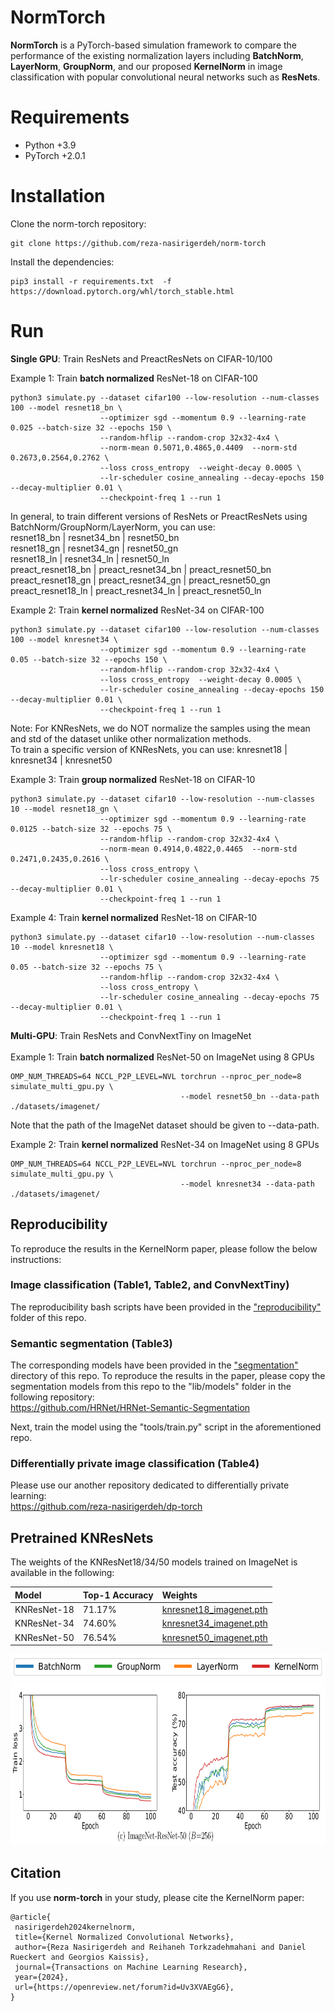 # NormTorch
**NormTorch** is a PyTorch-based simulation framework to compare the performance of the existing 
normalization layers including **BatchNorm**, **LayerNorm**, **GroupNorm**, and our proposed **KernelNorm** in
image classification with popular convolutional neural networks such as **ResNets**.

# Requirements
- Python +3.9
- PyTorch +2.0.1

# Installation
Clone the norm-torch repository:
```
git clone https://github.com/reza-nasirigerdeh/norm-torch
```
Install the dependencies:
```
pip3 install -r requirements.txt  -f https://download.pytorch.org/whl/torch_stable.html
```

# Run
**Single GPU**: Train ResNets and PreactResNets on CIFAR-10/100 

Example 1: Train **batch normalized** ResNet-18 on CIFAR-100
```
python3 simulate.py --dataset cifar100 --low-resolution --num-classes 100 --model resnet18_bn \
                    --optimizer sgd --momentum 0.9 --learning-rate 0.025 --batch-size 32 --epochs 150 \
                    --random-hflip --random-crop 32x32-4x4 \
                    --norm-mean 0.5071,0.4865,0.4409  --norm-std 0.2673,0.2564,0.2762 \
                    --loss cross_entropy  --weight-decay 0.0005 \
                    --lr-scheduler cosine_annealing --decay-epochs 150 --decay-multiplier 0.01 \
                    --checkpoint-freq 1 --run 1
```
In general, to train different versions of ResNets or PreactResNets using BatchNorm/GroupNorm/LayerNorm, you can use: </br>
resnet18_bn | resnet34_bn | resnet50_bn </br>
resnet18_gn | resnet34_gn | resnet50_gn </br>
resnet18_ln | resnet34_ln | resnet50_ln </br>
preact_resnet18_bn | preact_resnet34_bn | preact_resnet50_bn </br>
preact_resnet18_gn | preact_resnet34_gn | preact_resnet50_gn </br>
preact_resnet18_ln | preact_resnet34_ln | preact_resnet50_ln </br>

Example 2: Train **kernel normalized** ResNet-34 on CIFAR-100
```
python3 simulate.py --dataset cifar100 --low-resolution --num-classes 100 --model knresnet34 \
                    --optimizer sgd --momentum 0.9 --learning-rate 0.05 --batch-size 32 --epochs 150 \
                    --random-hflip --random-crop 32x32-4x4 \
                    --loss cross_entropy  --weight-decay 0.0005 \
                    --lr-scheduler cosine_annealing --decay-epochs 150 --decay-multiplier 0.01 \
                    --checkpoint-freq 1 --run 1
```
Note: For KNResNets, we do NOT normalize the samples using the mean and std of the dataset unlike other normalization methods. </br>
To train a specific version of KNResNets, you can use: knresnet18 | knresnet34 | knresnet50 

Example 3: Train **group normalized** ResNet-18 on CIFAR-10
```
python3 simulate.py --dataset cifar10 --low-resolution --num-classes 10 --model resnet18_gn \
                    --optimizer sgd --momentum 0.9 --learning-rate 0.0125 --batch-size 32 --epochs 75 \
                    --random-hflip --random-crop 32x32-4x4 \
                    --norm-mean 0.4914,0.4822,0.4465  --norm-std 0.2471,0.2435,0.2616 \
                    --loss cross_entropy \
                    --lr-scheduler cosine_annealing --decay-epochs 75 --decay-multiplier 0.01 \
                    --checkpoint-freq 1 --run 1
```

Example 4: Train **kernel normalized** ResNet-18 on CIFAR-10
```
python3 simulate.py --dataset cifar10 --low-resolution --num-classes 10 --model knresnet18 \
                    --optimizer sgd --momentum 0.9 --learning-rate 0.05 --batch-size 32 --epochs 75 \
                    --random-hflip --random-crop 32x32-4x4 \
                    --loss cross_entropy \
                    --lr-scheduler cosine_annealing --decay-epochs 75 --decay-multiplier 0.01 \
                    --checkpoint-freq 1 --run 1
```

**Multi-GPU**: Train ResNets and ConvNextTiny on ImageNet <br /> <br />
Example 1: Train **batch normalized** ResNet-50 on ImageNet using 8 GPUs
```
OMP_NUM_THREADS=64 NCCL_P2P_LEVEL=NVL torchrun --nproc_per_node=8 simulate_multi_gpu.py \
                                      --model resnet50_bn --data-path ./datasets/imagenet/
```
Note that the path of the ImageNet dataset should be given to --data-path. <br />

Example 2: Train **kernel normalized** ResNet-34 on ImageNet using 8 GPUs
```
OMP_NUM_THREADS=64 NCCL_P2P_LEVEL=NVL torchrun --nproc_per_node=8 simulate_multi_gpu.py \
                                      --model knresnet34 --data-path ./datasets/imagenet/
```

## Reproducibility
To reproduce the results in the KernelNorm paper, please follow the below instructions: </br >
### Image classification (Table1, Table2, and ConvNextTiny)
The reproducibility bash scripts have been provided in the ["reproducibility"](reproducibility) folder of this repo.

### Semantic segmentation (Table3)
The corresponding models have been provided in the ["segmentation"](models/segmentation) directory of this repo.
To reproduce the results in the paper, please copy the segmentation models from this repo to the "lib/models" folder in the following repository: </br >
https://github.com/HRNet/HRNet-Semantic-Segmentation

Next, train the model using the "tools/train.py" script in the aforementioned repo. 

### Differentially private image classification (Table4)
Please use our another repository dedicated to differentially private learning: </br >
https://github.com/reza-nasirigerdeh/dp-torch

## Pretrained KNResNets
The weights of the KNResNet18/34/50 models trained on ImageNet is available in the following: </br >

| Model                    | Top-1 Accuracy | Weights                                                                                                       |
|:-------------------------|:---------------|:--------------------------------------------------------------------------------------------------------------|
| KNResNet-18             | 71.17%         | [knresnet18_imagenet.pth](https://drive.google.com/file/d/1oU4IGxErW4l-oqY6vn8V1DL0dBMt1KUO/view?usp=sharing) |
| KNResNet-34             | 74.60%         | [knresnet34_imagenet.pth](https://drive.google.com/file/d/1dn1O_JHcAP_6gQgvSe5ojV_WzDOB7Lvk/view?usp=sharing) |
| KNResNet-50             | 76.54%         | [knresnet50_imagenet.pth](https://drive.google.com/file/d/1CSP4HQTQWaR0q2Pdf4GyPfMj6TDE6E2J/view?usp=sharing)                                                                                       |


<p align="center">
<img src="imgs/legend.png" width="636" height="43">
<img src="imgs/knresnet50-imagenet.png" width="800" height="260">
</p>

## Citation
If you use **norm-torch** in your study, please cite the KernelNorm paper: <br />
   ```
@article{
    nasirigerdeh2024kernelnorm,
    title={Kernel Normalized Convolutional Networks},
    author={Reza Nasirigerdeh and Reihaneh Torkzadehmahani and Daniel Rueckert and Georgios Kaissis},
    journal={Transactions on Machine Learning Research},
    year={2024},
    url={https://openreview.net/forum?id=Uv3XVAEgG6},
}
   ```